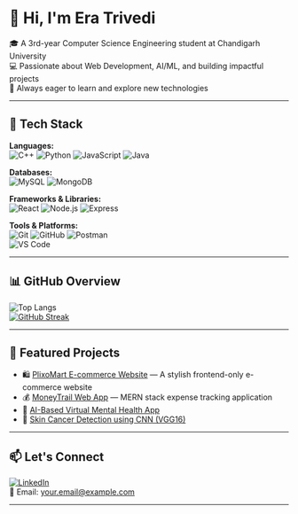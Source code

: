 # 👋 Hi, I'm Era Trivedi

🎓 A 3rd-year Computer Science Engineering student at Chandigarh University  
💻 Passionate about Web Development, AI/ML, and building impactful projects  
🚀 Always eager to learn and explore new technologies

---

## 🔧 Tech Stack

**Languages:**  
![C++](https://img.shields.io/badge/-C++-00599C?style=flat-square&logo=cplusplus) 
![Python](https://img.shields.io/badge/-Python-3776AB?style=flat-square&logo=python) 
![JavaScript](https://img.shields.io/badge/-JavaScript-F7DF1E?style=flat-square&logo=javascript) 
![Java](https://img.shields.io/badge/-Java-007396?style=flat-square&logo=java)

**Databases:**  
![MySQL](https://img.shields.io/badge/-MySQL-4479A1?style=flat-square&logo=mysql) 
![MongoDB](https://img.shields.io/badge/-MongoDB-47A248?style=flat-square&logo=mongodb)

**Frameworks & Libraries:**  
![React](https://img.shields.io/badge/-React-61DAFB?style=flat-square&logo=react) 
![Node.js](https://img.shields.io/badge/-Node.js-339933?style=flat-square&logo=node.js) 
![Express](https://img.shields.io/badge/-Express.js-000000?style=flat-square&logo=express)

**Tools & Platforms:**  
![Git](https://img.shields.io/badge/-Git-F05032?style=flat-square&logo=git) 
![GitHub](https://img.shields.io/badge/-GitHub-181717?style=flat-square&logo=github) 
![Postman](https://img.shields.io/badge/-Postman-FF6C37?style=flat-square&logo=postman)  
![VS Code](https://img.shields.io/badge/-VSCode-007ACC?style=flat-square&logo=visual-studio-code)

---

## 📊 GitHub Overview

![Top Langs](https://github-readme-stats.vercel.app/api/top-langs/?username=MIsaa20&layout=compact&theme=tokyonight)  
[![GitHub Streak](https://github-readme-streak-stats.herokuapp.com?user=MIsaa20&theme=tokyonight)](https://git.io/streak-stats)

---

## 📌 Featured Projects

- 🛍️ [PlixoMart E-commerce Website](https://github.com/MIsaa20/plixomart) — A stylish frontend-only e-commerce website  
- 💰 [MoneyTrail Web App](https://github.com/MIsaa20/moneytrail) — MERN stack expense tracking application  
- 🧠 [AI-Based Virtual Mental Health App](https://github.com/MIsaa20/mental-health-app)  
- 🧮 [Skin Cancer Detection using CNN (VGG16)](https://github.com/MIsaa20/skin-cancer-cnn)  

---

## 📫 Let's Connect

[![LinkedIn](https://img.shields.io/badge/-LinkedIn-0077B5?style=flat-square&logo=linkedin)](https://www.linkedin.com/in/your-profile)  
📧 Email: your.email@example.com

---
